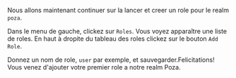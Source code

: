 Nous allons maintenant continuer sur la lancer et creer un role pour le realm `poza`.

Dans le menu de gauche, clickez sur `Roles`. Vous voyez apparaître une liste de roles. En haut à dropite du tableau des roles clickez sur le bouton `Add Role`.

Donnez un nom de role, `user` par exemple, et sauvegarder.Felicitations! Vous venez d'ajouter votre premier role a notre realm Poza.

